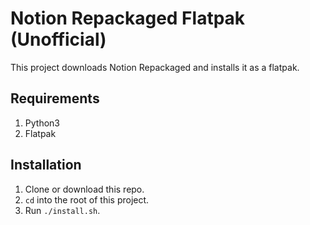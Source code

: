 # Notion Repackaged Flatpak (Unofficial)

This project downloads Notion Repackaged and installs it as a flatpak.

## Requirements

1. Python3
2. Flatpak

## Installation

1. Clone or download this repo.
2. `cd` into the root of this project.
3. Run `./install.sh`.
